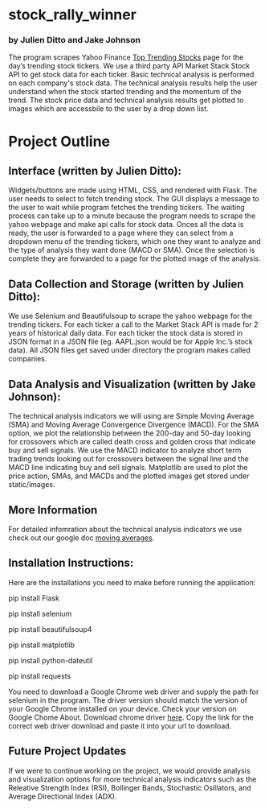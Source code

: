 # stock_rally_winner
### by Julien Ditto and Jake Johnson

The program scrapes Yahoo Finance [Top Trending Stocks](https://finance.yahoo.com/markets/stocks/trending/) page for the day’s trending stock tickers. We use a third party API Market Stack Stock API to get stock data for each ticker. Basic technical analysis is performed on each company's stock data. The technical analysis results help the user understand when the stock started trending and the momentum of the trend. The stock price data and technical analysis results get plotted to images which are accessbile to the user by a drop down list. 

# Project Outline
## Interface (written by Julien Ditto): 
Widgets/buttons are made using HTML, CSS, and rendered with Flask. The user needs to select to fetch trending stock. The GUI displays a message to the user to wait while program fetches the trending tickers. The waiting process can take up to a minute because the program needs to scrape the yahoo webpage and make api calls for stock data. Onces all the data is ready, the user is forwarded to a page where they can select from a dropdown menu of the trending tickers, which one they want to analyze and the type of analysis they want done (MACD or SMA). Once the selection is complete they are forwarded to a page for the plotted image of the analysis.
## Data Collection and Storage (written by Julien Ditto): 
We use Selenium and Beautifulsoup to scrape the yahoo webpage for the trending tickers. For each ticker a call to the Market Stack API is made for 2 years of historical daily data. For each ticker the stock data is stored in JSON format in a JSON file (eg. AAPL.json would be for Apple Inc.’s stock data). All JSON files get saved under directory the program makes called companies.
## Data Analysis and Visualization (written by Jake Johnson): 
The technical analysis indicators we will using are Simple Moving Average (SMA) and Moving Average Convergence Divergence (MACD). For the SMA option, we plot the relationship between the 200-day and 50-day looking for crossovers which are called death cross and golden cross that indicate buy and sell signals. We use the MACD indicator to analyze short term trading trends looking out for crossovers between the signal line and the MACD line indicating buy and sell signals. Matplotlib are used to plot the price action, SMAs, and MACDs and the plotted images get stored under static/images.
## More Information
For detailed infomration about the technical analysis indicators we use check out our google doc [moving averages](https://docs.google.com/document/d/1Zqj9vs-x7bcIaqzzTuPL9yHF1vUcGfuj/edit?usp=sharing&ouid=112221543553095764423&rtpof=true&sd=true).
## Installation Instructions:
Here are the installations you need to make before running the application:

pip install Flask

pip install selenium

pip install beautifulsoup4

pip install matplotlib

pip install python-dateutil

pip install requests

You need to download a Google Chrome web driver and supply the path for selenium in the program. The driver version should match the version of your Google Chrome installed on your device.
Check your version on Google Chome About. Download chrome driver [here](https://developer.chrome.com/docs/chromedriver/downloads). Copy the link for the correct web driver download and paste it into your url to download.
## Future Project Updates
If we were to continue working on the project, we would provide analysis and visualization options for more technical analysis indicators such as the Releative Strength Index (RSI), Bollinger Bands, Stochastic Osillators, and Average Directional Index (ADX).


